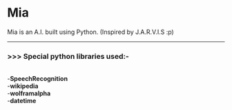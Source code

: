 # Mia
Mia is an A.I. built using Python. (Inspired by J.A.R.V.I.S :p)
<hr>
<h3>>>> Special python libraries used:-</h3><br>
 -<b>SpeechRecognition</b><br>
 -<b>wikipedia</b><br>
 -<b>wolframalpha</b><br>
 -<b>datetime</b><br>
